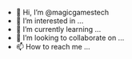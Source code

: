 - 👋 Hi, I’m @magicgamestech
- 👀 I’m interested in ...
- 🌱 I’m currently learning ...
- 💞️ I’m looking to collaborate on ...
- 📫 How to reach me ...

<!---
magicgamestech/magicgamestech is a ✨ special ✨ repository because its `README.md` (this file) appears on your GitHub profile.
You can click the Preview link to take a look at your changes.
--->

